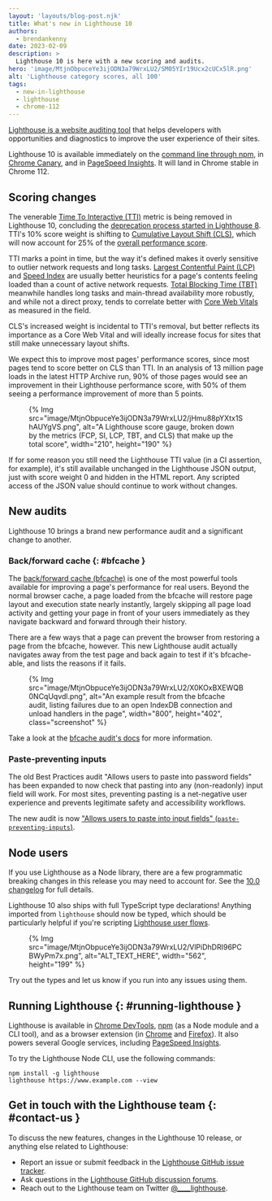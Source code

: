 ```yaml
---
layout: 'layouts/blog-post.njk'
title: What's new in Lighthouse 10
authors:
  - brendankenny
date: 2023-02-09
description: >
  Lighthouse 10 is here with a new scoring and audits.
hero: 'image/MtjnObpuceYe3ijODN3a79WrxLU2/SM05YIr19Ucx2cUCx5lR.png'
alt: 'Lighthouse category scores, all 100'
tags:
  - new-in-lighthouse
  - lighthouse
  - chrome-112
---
```


[Lighthouse is a website auditing tool](/docs/lighthouse/overview/) that helps developers with opportunities and diagnostics to improve the user experience of their sites.

Lighthouse 10 is available immediately on the [command line through npm](https://www.npmjs.com/package/lighthouse), in [Chrome Canary](https://www.google.com/chrome/canary/), and in [PageSpeed Insights](https://pagespeed.web.dev/). It will land in Chrome stable in Chrome 112.

## Scoring changes

The venerable [Time To Interactive (TTI)](https://web.dev/tti/) metric is being removed in Lighthouse 10, concluding the [deprecation process started in Lighthouse 8](https://github.com/GoogleChrome/lighthouse/blob/main/docs/v8-perf-faq.md#whats-the-story-with-tti). TTI's 10% score weight is shifting to [Cumulative Layout Shift (CLS)](https://web.dev/cls/), which will now account for 25% of the [overall performance score](/docs/lighthouse/performance/performance-scoring/#lighthouse-10).

TTI marks a point in time, but the way it's defined makes it overly sensitive to outlier network requests and long tasks. [Largest Contentful Paint (LCP)](/docs/lighthouse/performance/lighthouse-largest-contentful-paint/) and [Speed Index](/docs/lighthouse/performance/speed-index/) are usually better heuristics for a page's contents feeling loaded than a count of active network requests. [Total Blocking Time (TBT)](/docs/lighthouse/performance/lighthouse-total-blocking-time/) meanwhile handles long tasks and main-thread availability more robustly, and while not a direct proxy, tends to correlate better with [Core Web Vitals](https://web.dev/vitals/#core-web-vitals) as measured in the field.

CLS's increased weight is incidental to TTI's removal, but better reflects its importance as a Core Web Vital and will ideally increase focus for sites that still make unnecessary layout shifts.

We expect this to improve most pages' performance scores, since most pages tend to score better on CLS than TTI. In an analysis of 13 million page loads in the latest HTTP Archive run, 90% of those pages would see an improvement in their Lighthouse performance score, with 50% of them seeing a performance improvement of more than 5 points.

<figure>
  {% Img src="image/MtjnObpuceYe3ijODN3a79WrxLU2/jHmu88pYXtx1ShAUYgVS.png", alt="A Lighthouse score gauge, broken down by the metrics (FCP, SI, LCP, TBT, and CLS) that make up the total score", width="210", height="190" %}
</figure>

If for some reason you still need the Lighthouse TTI value (in a CI assertion, for example), it's still available unchanged in the Lighthouse JSON output, just with score weight 0 and hidden in the HTML report. Any scripted access of the JSON value should continue to work without changes.

## New audits

Lighthouse 10 brings a brand new performance audit and a significant change to another.

### Back/forward cache {: #bfcache }

The [back/forward cache (bfcache)](https://web.dev/bfcache/) is one of the most powerful tools available for improving a page's performance for real users. Beyond the normal browser cache, a page loaded from the bfcache will restore page layout and execution state nearly instantly, largely skipping all page load activity and getting your page in front of your users immediately as they navigate backward and forward through their history.

There are a few ways that a page can prevent the browser from restoring a page from the bfcache, however. This new Lighthouse audit actually navigates away from the test page and back again to test if it's bfcache-able, and lists the reasons if it fails.

<figure>
  {% Img src="image/MtjnObpuceYe3ijODN3a79WrxLU2/X0KOxBXEWQB0NCqUqvdl.png", alt="An example result from the bfcache audit, listing failures due to an open IndexDB connection and unload handlers in the page", width="800", height="402", class="screenshot" %}
</figure>

Take a look at the [bfcache audit's docs](/docs/lighthouse/performance/bf-cache/) for more information.

### Paste-preventing inputs

The old Best Practices audit "Allows users to paste into password fields" has been expanded to now check that pasting into any (non-readonly) input field will work. For most sites, preventing pasting is a net-negative user experience and prevents legitimate safety and accessibility workflows.

The new audit is now ["Allows users to paste into input fields" (`paste-preventing-inputs`)](/docs/lighthouse/best-practices/paste-preventing-inputs/).

## Node users

If you use Lighthouse as a Node library, there are a few programmatic breaking changes in this release you may need to account for. See the [10.0 changelog](https://github.com/GoogleChrome/lighthouse/releases/tag/v10.0.0) for full details.

Lighthouse 10 also ships with full TypeScript type declarations! Anything imported from `lighthouse` should now be typed, which should be particularly helpful if you're scripting [Lighthouse user flows](https://web.dev/lighthouse-user-flows/).

<figure>
  {% Img src="image/MtjnObpuceYe3ijODN3a79WrxLU2/VlPiDhDRI96PCBWyPm7x.png", alt="ALT_TEXT_HERE", width="562", height="199" %}
</figure>

Try out the types and let us know if you run into any issues using them.

## Running Lighthouse {: #running-lighthouse }

Lighthouse is available in [Chrome DevTools](/docs/devtools/overview/), [npm](https://www.npmjs.com/package/lighthouse) (as a Node module and a CLI tool), and as a browser extension (in [Chrome](https://chrome.google.com/webstore/detail/lighthouse/blipmdconlkpinefehnmjammfjpmpbjk) and [Firefox](https://addons.mozilla.org/en-US/firefox/addon/google-lighthouse/)). It also powers several Google services, including [PageSpeed Insights](https://pagespeed.web.dev/).

To try the Lighthouse Node CLI, use the following commands:

```text
npm install -g lighthouse
lighthouse https://www.example.com --view
```

## Get in touch with the Lighthouse team {: #contact-us }

To discuss the new features, changes in the Lighthouse 10 release, or anything else related to Lighthouse:

- Report an issue or submit feedback in the [Lighthouse GitHub issue tracker](https://github.com/GoogleChrome/lighthouse/issues).
- Ask questions in the [Lighthouse GitHub discussion forums](https://github.com/GoogleChrome/lighthouse/discussions).
- Reach out to the Lighthouse team on Twitter <a href="https://twitter.com/intent/tweet?text=@____lighthouse" target="_blank">@____lighthouse</a>.
